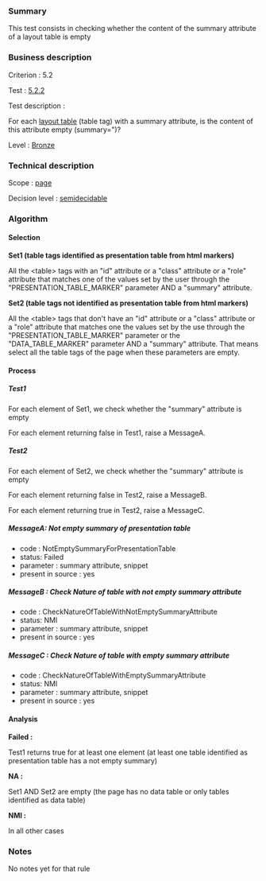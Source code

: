 ### Summary

This test consists in checking whether the content of the summary
attribute of a layout table is empty

### Business description

Criterion : 5.2

Test : [5.2.2](http://accessiweb.org/index.php/accessiweb-22-english-version.html#test-5-2-2)

Test description :

For each [layout
table](http://accessiweb.org/index.php/glossary-76.html#mTabMiseForme)
(table tag) with a summary attribute, is the content of this attribute
empty (summary=")?

Level : [Bronze](/en/category/rules-design/accessiweb-11/level/bronze)

### Technical description

Scope : [page](/en/category/rules-design/accessiweb-11/scope/page)

Decision level :
[semidecidable](/en/category/rules-design/accessiweb-11/decision-level/semidecidable)

### Algorithm

#### Selection

**Set1 (table tags identified as presentation table from html markers)**

All the <table\> tags with an "id" attribute or a "class" attribute or a
"role" attribute that matches one of the values set by the user through
the "PRESENTATION\_TABLE\_MARKER" parameter AND a "summary" attribute.

**Set2 (table tags not identified as presentation table from html
markers)**

All the <table\> tags that don't have an "id" attribute or a "class"
attribute or a "role" attribute that matches one the values set by the
use through the "PRESENTATION\_TABLE\_MARKER" parameter or the
"DATA\_TABLE\_MARKER" parameter AND a "summary" attribute. That means
select all the table tags of the page when these parameters are empty.

#### Process

##### Test1

For each element of Set1, we check whether the "summary" attribute is
empty

For each element returning false in Test1, raise a MessageA.

##### Test2

For each element of Set2, we check whether the "summary" attribute is
empty

For each element returning false in Test2, raise a MessageB.

For each element returning true in Test2, raise a MessageC.

##### MessageA: Not empty summary of presentation table

-   code : NotEmptySummaryForPresentationTable
-   status: Failed
-   parameter : summary attribute, snippet
-   present in source : yes

##### MessageB : Check Nature of table with not empty summary attribute

-   code : CheckNatureOfTableWithNotEmptySummaryAttribute
-   status: NMI
-   parameter : summary attribute, snippet
-   present in source : yes

##### MessageC : Check Nature of table with empty summary attribute

-   code : CheckNatureOfTableWithEmptySummaryAttribute
-   status: NMI
-   parameter : summary attribute, snippet
-   present in source : yes

#### Analysis

**Failed :**

Test1 returns true for at least one element (at least one table
identified as presentation table has a not empty summary)

**NA :**

Set1 AND Set2 are empty (the page has no data table or only tables
identified as data table)

**NMI :**

In all other cases

### Notes

No notes yet for that rule
